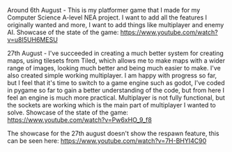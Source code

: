 Around 6th August - This is my platformer game that I made for my Computer Science A-level NEA project. I want to add all the features I originally wanted and more, I want to add things like multiplayer and enemy AI.
Showcase of the state of the game:
https://www.youtube.com/watch?v=u8I5UH6MESU

27th August - I've succeeded in creating a much better system for creating maps, using tilesets from Tiled, which allows me to make maps with a wider range of images, looking much better and being much easier to make.
I've also created simple working multiplayer. I am happy with progress so far, but I feel that it's time to switch to a game engine such as godot, I've coded in pygame so far to gain a better understanding of the code, but from here I feel an engine is much more practical.
Multiplayer is not fully functional, but the sockets are working which is the main part of multiplayer I wanted to solve.
Showcase of the state of the game:
https://www.youtube.com/watch?v=Pw6xHO_9_f8

The showcase for the 27th august doesn't show the respawn feature, this can be seen here:
https://www.youtube.com/watch?v=7H-BHYI4C90
